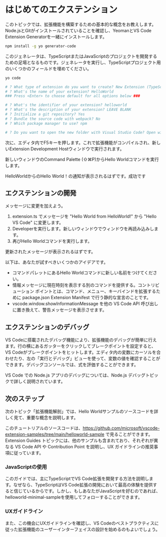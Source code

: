 # はじめてのエクステンション

このトピックでは、拡張機能を構築するための基本的な概念をお教えします。Node.jsとGitがインストールされていることを確認し、YeomanとVS Code Extension Generatorを一緒にインストールします。

```sh
npm install -g yo generator-code
```

このジェネレータは、TypeScriptまたはJavaScriptのプロジェクトを開発するための足場となるものです。ジェネレータを実行し、TypeScriptプロジェクト用のいくつかのフィールドを埋めてください。

```sh
yo code

# ? What type of extension do you want to create? New Extension (TypeScript)
# ? What's the name of your extension? HelloWorld
### Press <Enter> to choose default for all options below ###

# ? What's the identifier of your extension? helloworld
# ? What's the description of your extension? LEAVE BLANK
# ? Initialize a git repository? Yes
# ? Bundle the source code with webpack? No
# ? Which package manager to use? npm

# ? Do you want to open the new folder with Visual Studio Code? Open with `code`

```

次に、エディタ内でF5キーを押します。これで拡張機能がコンパイルされ、新しいExtension Development Hostウィンドウで実行されます。

新しいウィンドウのCommand Palette (⇧⌘P)からHello Worldコマンドを実行します。

HelloWorldからのHello World！の通知が表示されるはずです。成功です

## エクステンションの開発

メッセージに変更を加えよう。

1. extension.ts でメッセージを "Hello World from HelloWorld!" から "Hello VS Code" に変更します。
2. Developerを実行します。新しいウィンドウでウィンドウを再読み込みします。
3. 再びHello Worldコマンドを実行します。

更新されたメッセージが表示されるはずです。

以下は、あなたが試すべきいくつかのアイデアです。

- コマンドパレットにあるHello Worldコマンドに新しい名前をつけてください。
- 情報メッセージに現在時刻を表示する別のコマンドを提供する。コントリビューション ポイントとは、コマンド、メニュー、キーバインドを拡張するために package.json Extension Manifest で行う静的な宣言のことです。
- vscode.window.showInformationMessage を他の VS Code API 呼び出しに置き換えて、警告メッセージを表示させます。

## エクステンションのデバッグ

VS Codeに搭載されたデバッグ機能により、拡張機能のデバッグが簡単に行えます。行の横にあるガッターをクリックしてブレークポイントを設定すると、VS Codeがブレークポイントをヒットします。エディタ内の変数にカーソルを合わせたり、左の「実行とデバッグ」ビューを使って、変数の値を確認することができます。デバッグコンソールでは、式を評価することができます。


VS Code での Node.js アプリのデバッグについては、Node.js デバッグトピックで詳しく説明されています。

## 次のステップ

次のトピック「拡張機能解剖」では、Hello Worldサンプルのソースコードを詳しく見て、重要な概念を説明します。

このチュートリアルのソースコードは、https://github.com/microsoft/vscode-extension-samples/tree/main/helloworld-sample で見ることができます。Extension Guides トピックには、他のサンプルも含まれており、それぞれが異なる VS Code API や Contribution Point を説明し、UX ガイドラインの推奨事項に従っています。

### JavaScriptの使用

このガイドでは、主にTypeScriptでVS Code拡張を開発する方法を説明します。なぜなら、TypeScriptはVS Code拡張の開発において最高の体験を提供すると信じているからです。しかし、もしあなたがJavaScriptを好むのであれば、helloworld-minimal-sampleを使用してフォローすることができます。

### UXガイドライン

また、この機会にUXガイドラインを確認し、VS Codeのベストプラクティスに従った拡張機能のユーザーインターフェイスの設計を始めるのもよいでしょう。